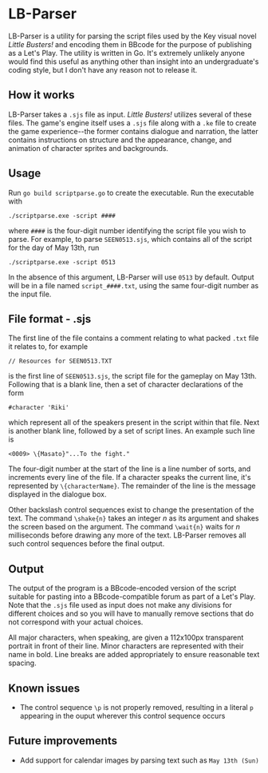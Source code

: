 LB-Parser
=========
LB-Parser is a utility for parsing the script files used by the Key visual novel <i>Little
Busters!</i> and encoding them in BBcode for the purpose of publishing as a Let's Play. The
utility is written in Go. It's extremely unlikely anyone would find this useful as anything
other than insight into an undergraduate's coding style, but I don't have any reason not to
release it.

How it works
------------
LB-Parser takes a `.sjs` file as input. <i>Little Busters!</i> utilizes several of these files.
The game's engine itself uses a `.sjs` file along with a `.ke` file to create the game
experience--the former contains dialogue and narration, the latter contains instructions on
structure and the appearance, change, and animation of character sprites and backgrounds.

Usage
-----
Run `go build scriptparse.go` to create the executable. Run the executable with

	./scriptparse.exe -script ####

where `####` is the four-digit number identifying the script file you wish to parse. For
example, to parse `SEEN0513.sjs`, which contains all of the script for the day of May 13th, run

	./scriptparse.exe -script 0513

In the absence of this argument, LB-Parser will use `0513` by default. Output will be in a file
named `script_####.txt`, using the same four-digit number as the input file.

File format - .sjs
------------------
The first line of the file contains a comment relating to what packed `.txt` file it relates
to, for example

	// Resources for SEEN0513.TXT

is the first line of `SEEN0513.sjs`, the script file for the gameplay on May 13th. Following
that is a blank line, then a set of character declarations of the form

	#character 'Riki'

which represent all of the speakers present in the script within that file. Next is another
blank line, followed by a set of script lines. An example such line is

	<0009> \{Masato}"...To the fight."

The four-digit number at the start of the line is a line number of sorts, and increments
every line of the file. If a character speaks the current line, it's represented by
`\{characterName}`. The remainder of the line is the message displayed in the dialogue box.

Other backslash control sequences exist to change the presentation of the text. The command
`\shake{n}` takes an integer <i>n</i> as its argument and shakes the screen based on the
argument. The command `\wait{n}` waits for <i>n</i> milliseconds before drawing any more
of the text. LB-Parser removes all such control sequences before the final output.

Output
------
The output of the program is a BBcode-encoded version of the script suitable for pasting into
a BBcode-compatible forum as part of a Let's Play. Note that the `.sjs` file used as input
does not make any divisions for different choices and so you will have to manually remove
sections that do not correspond with your actual choices.

All major characters, when speaking, are given a 112x100px transparent portrait in front
of their line. Minor characters are represented with their name in bold. Line breaks are
added appropriately to ensure reasonable text spacing.

Known issues
------------
* The control sequence `\p` is not properly removed, resulting in a literal `p` appearing
in the ouput wherever this control sequence occurs

Future improvements
-------------------
* Add support for calendar images by parsing text such as `May 13th (Sun)`
